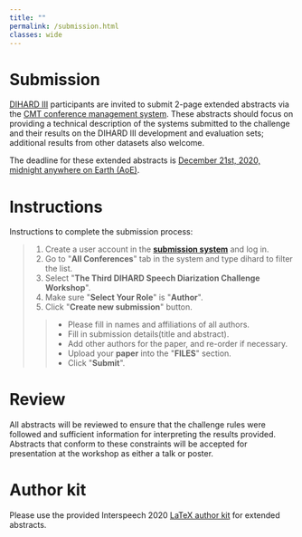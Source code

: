 ```yaml
---
title: ""
permalink: /submission.html
classes: wide
---
```


# Submission
[DIHARD III](https://dihardchallenge.github.io/dihard3/) participants are invited to submit 2-page extended abstracts via the
[CMT conference management system](https://cmt3.research.microsoft.com/DIHARDW2020).
These abstracts should focus on providing a technical
description of the systems submitted to the challenge and their results on the DIHARD III
development and evaluation sets; additional results from other datasets also welcome.

The deadline for these extended abstracts is
[December 21st, 2020, midnight anywhere on Earth (AoE)](https://www.timeanddate.com/countdown/generic?iso=20201221T235959&p0=3399&msg=DIHARD+III+Workshop+Abstract+Submission&font=sanserif&csz=1).

# Instructions
Instructions to complete the submission process:  
  > 1. Create a user account in the **[submission system](https://cmt3.research.microsoft.com/DIHARDW2020)** and log in.  
  > 2. Go to "**All Conferences**" tab in the system and type dihard to filter the list.  
  > 3. Select "**The Third DIHARD Speech Diarization Challenge Workshop**".  
  > 4. Make sure "**Select Your Role**" is "**Author**".  
  > 5. Click "**Create new submission**" button.  
  >> + Please fill in names and affiliations of all authors.  
  >> + Fill in submission details(title and abstract).    
  >> + Add other authors for the paper, and re-order if necessary.  
  >> + Upload your **paper** into the "**FILES**" section.    
  >> + Click "**Submit**".    
    

# Review
All abstracts will be reviewed to ensure that the challenge rules were
followed and sufficient information for interpreting the results provided.
Abstracts that conform to these constraints will be accepted for presentation
at the workshop as either a talk or poster.


# Author kit
Please use the provided Interspeech 2020 [LaTeX author kit](http://www.interspeech2020.org/IS2020_paper_kit.zip) for extended abstracts.
